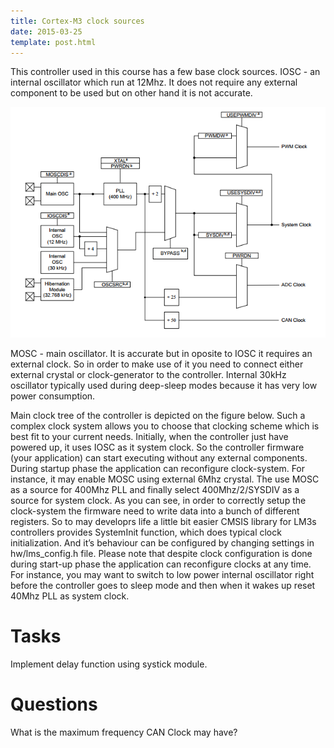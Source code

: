 ```yaml
---
title: Cortex-M3 clock sources
date: 2015-03-25
template: post.html
---
```


This controller used in this course has a few base clock sources.
IOSC - an internal oscillator which run at 12Mhz. It does not require any external component
to be used but on other hand it is not accurate.

![ARM Cortex-M3 clock sources](/img/blog/cm3-clk.png)

MOSC - main oscillator. It is accurate but in oposite to IOSC it requires an external clock.
So in order to make use of it you need to connect either external crystal or clock-generator
to the controller. Internal 30kHz oscillator typically used during deep-sleep modes because
it has very low power consumption.

<!-- cut -->

Main clock tree of the controller is depicted on the figure below. Such a complex clock system
allows you to choose that clocking scheme which is best fit to your current needs.
Initially, when the controller just have powered up, it uses IOSC as it system clock. So the
controller firmware (your application) can start executing without any external components.
During startup phase the application can reconfigure clock-system. For instance, it may enable
MOSC using external 6Mhz crystal. The use MOSC as a source for 400Mhz PLL and finally
select 400Mhz/2/SYSDIV as a source for system clock. As you can see, in order to correctly
setup the clock-system the firmware need to write data into a bunch of different registers.
So to may developrs life a little bit easier CMSIS library for LM3s controllers provides
SystemInit function, which does typical clock initialization. And it’s behaviour can be
configured by changing settings in hw/lms_config.h file. Please note that despite clock
configuration is done during start-up phase the application can reconfigure clocks at any time.
For instance, you may want to switch to low power internal oscillator right before the
controller goes to sleep mode and then when it wakes up reset 40Mhz PLL as system clock.

# Tasks
Implement delay function using systick module.


# Questions
What is the maximum frequency CAN Clock may have?

